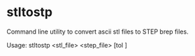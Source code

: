 # stltostp
Command line utility to convert ascii stl files to STEP brep files.

Usage:
stltostp <stl_file> <step_file> [tol <value>]

